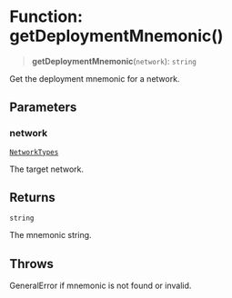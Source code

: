 # Function: getDeploymentMnemonic()

> **getDeploymentMnemonic**(`network`): `string`

Get the deployment mnemonic for a network.

## Parameters

### network

[`NetworkTypes`](../type-aliases/NetworkTypes.md)

The target network.

## Returns

`string`

The mnemonic string.

## Throws

GeneralError if mnemonic is not found or invalid.
